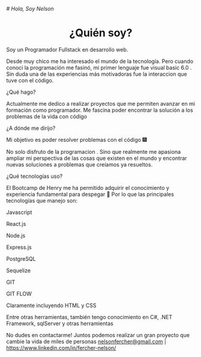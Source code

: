 
<em> # Hola, Soy Nelson </em>
<h1 align="center"> ¿Quién soy? </h1>


Soy un Programador Fullstack en desarrollo web.

Desde muy chico me ha interesado el mundo de la tecnología. Pero cuando conocí la programación me fasinó, mi primer lenguaje fue visual basic 6.0 . Sin duda una de las experiencias más motivadoras fue la interaccion que tuve con el código.

¿Qué hago?

Actualmente me dedico a realizar proyectos que me permiten avanzar en mi formación como programador. Me fascina poder encontrar la solución a los problemas de la vida con código

¿A dónde me dirijo?

Mi objetivo es poder resolver problemas con el código 🎆

No solo disfruto de la programacion . Sino que realmente me apasiona ampliar mi perspectiva de las cosas que existen en el mundo y encontrar nuevas soluciones a problemas que creíamos ya resueltos.

¿Qué tecnologías uso?

El Bootcamp de Henry me ha permitido adquirir el conocimiento y experiencia fundamental para despegar 🚀 Por lo que las principales tecnologías que manejo son:

Javascript

React.js

Node.js

Express.js

PostgreSQL

Sequelize

GIT

GIT FLOW

Claramente incluyendo HTML y CSS

Entre otras herramientas, también tengo conocimiento en C#, .NET Framework, sqlServer y otras herramientas

No dudes en contactarme!
Juntos podemos realizar un gran proyecto que cambie la vida de miles de personas
nelsonfercher@gmail.com | https://www.linkedin.com/in/fercher-nelson/
